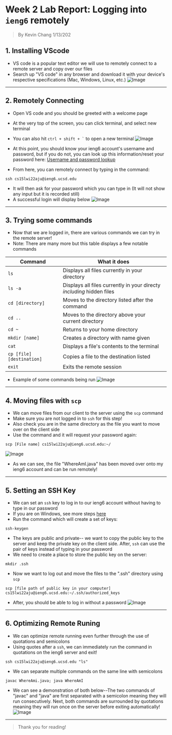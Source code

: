 # **Week 2 Lab Report:** Logging into `ieng6` remotely
>By Kevin Chang 1/13/202

## 1. Installing VScode
- VS code is a popular text editor we will use to remotely connect to a remote server and copy over our files
- Search up "VS code" in any browser and download it with your device's respective specifications (Mac, Windows, Linux, etc.)
![Image](https://i.imgur.com/G8g03vZ.png)
___
## 2. Remotely Connecting
- Open VS code and you should be greeted with a welcome page
- At the very top of the screen, you can click terminal, and select new terminal
- You can also hit ``` ctrl + shift + ` ``` to open a new terminal
![Image](https://i.imgur.com/iFqPvy9.png)
- At this point, you should know your ieng6 account's username and password, but if you do not, you can look up this information/reset your password here: [Username and password lookup](https://sdacs.ucsd.edu/~icc/index.php)

- From here, you can remotely connect by typing in the command: 
```
ssh cs15lwi22aju@ieng6.ucsd.edu
```
- It will then ask for your password which you can type in (It will not show any input but it is recorded still)
- A successful login will display below
![Image](https://i.imgur.com/M9HFEvx.png)

___
## 3. Trying some commands
- Now that we are logged in, there are various commands we can try in the remote server! 
- Note: There are many more but this table displays a few notable commands

| Command | What it does |
|---------|--------------|
|```ls``` |Displays all files currently in your directory|
|```ls -a``` |Displays all files currently in your directy *including* hidden files   
|```cd [directory]``` |Moves to the directory listed after the command|
|```cd ..``` |Moves to the directory above your current directory|
|```cd ~``` |Returns to your home directory|
|```mkdir [name]``` |Creates a directory with name given              |
|```cat``` |Displays a file's contents to the terminal|
|```cp [file] [destination]``` |Copies a file to the destination listed|
|```exit``` |Exits the remote session|

- Example of some commands being run
![Image](https://i.imgur.com/PJJDM93.png)
___
## 4. Moving files with `scp`
- We can move files from our client to the server using the `scp` command
- Make sure you are not logged in to `ssh` for this step!
- Also check you are in the same directory as the file you want to move over on the client side
- Use the command and it will request your password again:
```
scp [File name] cs15lwi22aju@ieng6.ucsd.edu:~/
```
![Image](https://i.imgur.com/P6Sa38l.png)
- As we can see, the file "WhereAmI.java" has been moved over onto my ieng6 account and can be run remotely!
___
## 5. Setting an SSH Key
- We can set an `ssh` key to log in to our ieng6 account without having to type in our password
- If you are on Windows, see more steps [here](https://docs.microsoft.com/en-us/windows-server/administration/openssh/openssh_keymanagement#user-key-generation)
- Run the command which will create a set of keys:
```
ssh-keygen
```
- The keys are public and private-- we want to copy the public key to the server and keep the private key on the client side. After, `ssh` can use the pair of keys instead of typing in your password
- We need to create a place to store the public key on the server:
```
mkdir .ssh
```
- Now we want to log out and move the files to the ".ssh" directory using `scp`
```
scp [file path of public key in your computer] cs15lwi22aju@ieng6.ucsd.edu:~/.ssh/authorized_keys
```
- After, you should be able to log in without a password
![Image](https://i.imgur.com/La2mWkr.png)
___
## 6. Optimizing Remote Runing
- We can optimize remote running even further through the use of quotations and semicolons
- Using quotes after a `ssh`, we can immediately run the command in quotations on the ieng6 server and exit!
```
ssh cs15lwi22aju@ieng6.ucsd.edu "ls"
```
- We can separate multiple commands on the same line with semicolons
```
javac WhereAmi.java; java WhereAmI
```
- We can see a demonstration of both below--The two commands of "javac" and "java" are first separated with a semicolon meaning they will run consecutively. Next, both commands are surrounded by quotations meaning they will run once on the server before exiting automatically! 
![Image](https://i.imgur.com/fT3ebVS.png)

___

>Thank you for reading! 

